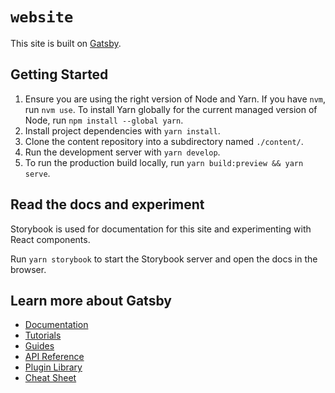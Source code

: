 # `website`

This site is built on [Gatsby](https://www.gatsbyjs.com/).

## Getting Started

1. Ensure you are using the right version of Node and Yarn. If you have `nvm`,
   run `nvm use`. To install Yarn globally for the current managed version of
   Node, run `npm install --global yarn`.
2. Install project dependencies with `yarn install`.
3. Clone the content repository into a subdirectory named `./content/`.
4. Run the development server with `yarn develop`.
5. To run the production build locally, run `yarn build:preview && yarn serve`.

## Read the docs and experiment

Storybook is used for documentation for this site and experimenting with React
components.

Run `yarn storybook` to start the Storybook server and open the docs in the
browser.

## Learn more about Gatsby

- [Documentation](https://www.gatsbyjs.com/docs/)
- [Tutorials](https://www.gatsbyjs.com/tutorial/)
- [Guides](https://www.gatsbyjs.com/tutorial/)
- [API Reference](https://www.gatsbyjs.com/docs/api-reference/)
- [Plugin Library](https://www.gatsbyjs.com/plugins/)
- [Cheat Sheet](https://www.gatsbyjs.com/docs/cheat-sheet/)
